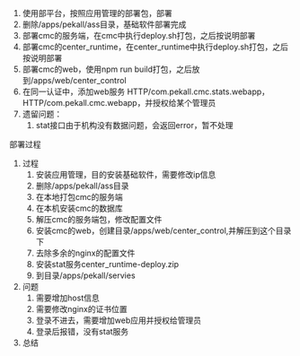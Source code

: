 1. 使用部平台，按照应用管理的部署包，部署
2. 删除/apps/pekall/ass目录，基础软件部署完成
3. 部署cmc的服务端，在cmc中执行deploy.sh打包，之后按说明部署
4. 部署cmc的center_runtime，在center_runtime中执行deploy.sh打包，之后按说明部署
5. 部署cmc的web，使用npm run build打包，之后放到/apps/web/center_control
6. 在同一认证中，添加web服务	HTTP/com.pekall.cmc.stats.webapp，HTTP/com.pekall.cmc.webapp，并授权给某个管理员
7. 遗留问题：
	1. stat接口由于机构没有数据问题，会返回error，暂不处理


部署过程
1. 过程
	1. 安装应用管理，目的安装基础软件，需要修改ip信息
	2. 删除/apps/pekall/ass目录
	3. 在本地打包cmc的服务端
	4. 在本机安装cmc的数据库
	5. 解压cmc的服务端包，修改配置文件
	6. 安装cmc的web，创建目录/apps/web/center_control,并解压到这个目录下
	7. 去除多余的nginx的配置文件
	8. 安装stat服务center_runtime-deploy.zip
	9. 到目录/apps/pekall/servies
2. 问题
	1. 需要增加host信息
	2. 需要修改nginx的证书位置
	3. 登录不进去，需要增加web应用并授权给管理员
	4. 登录后报错，没有stat服务
3. 总结
